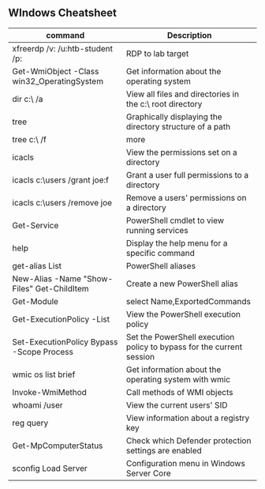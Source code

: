 ## WIndows Cheatsheet

|command|Description|
|---|---|
|xfreerdp /v:<target IP address> /u:htb-student /p:<password>|RDP to lab target|
|Get-WmiObject -Class win32_OperatingSystem|Get information about the operating system|
|dir c:\ /a|View all files and directories in the c:\ root directory|
|tree <directory>|Graphically displaying the directory structure of a path|
|tree c:\ /f | more|Walk through results of the tree command page by page|
|icacls <directory>|View the permissions set on a directory|
|icacls c:\users /grant joe:f|Grant a user full permissions to a directory|
|icacls c:\users /remove joe|Remove a users' permissions on a directory|
|Get-Service|PowerShell cmdlet to view running services|
|help <command>|Display the help menu for a specific command|
|get-alias	List|PowerShell aliases|
|New-Alias -Name "Show-Files" Get-ChildItem|Create a new PowerShell alias|
|Get-Module | select Name,ExportedCommands | fl|View imported PowerShell modules and their associated commands|
|Get-ExecutionPolicy -List|View the PowerShell execution policy|
|Set-ExecutionPolicy Bypass -Scope Process|Set the PowerShell execution policy to bypass for the current session|
|wmic os list brief|Get information about the operating system with wmic|
|Invoke-WmiMethod|Call methods of WMI objects|
|whoami /user|View the current users' SID|
|reg query <key>|View information about a registry key|
|Get-MpComputerStatus|Check which Defender protection settings are enabled|
|sconfig	Load Server|Configuration menu in Windows Server Core|
